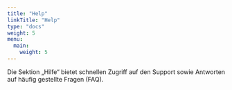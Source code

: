 ```yaml
---
title: "Help"
linkTitle: "Help"
type: "docs"
weight: 5
menu:
  main:
    weight: 5
---
```


Die Sektion „Hilfe“ bietet schnellen Zugriff auf den Support sowie Antworten auf häufig gestellte Fragen (FAQ).
